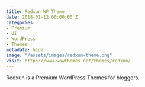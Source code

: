 ```yaml
---
title: Redxun WP Theme
date: 2018-01-12 00:00:00 Z
categories:
- Premium
- UI
- WordPress
- Themes
metadate: hide
image: "/assets/images/redxun-theme.png"
visit: https://www.wowthemes.net/themes/redxun/
---
```


Redxun is a Premium WordPress Themes for bloggers.
